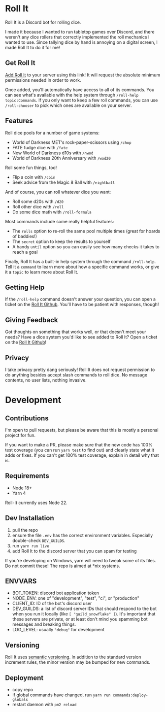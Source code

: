 # Roll It

Roll It is a Discord bot for rolling dice.

I made it because I wanted to run tabletop games over Discord, and there weren't any dice rollers that correctly implemented the roll mechanics I wanted to use. Since tallying dice by hand is annoying on a digital screen, I made Roll It to do it for me!

## Get Roll It

[Add Roll It](https://discord.com/oauth2/authorize?client_id=1037522511509848136) to your server using this link! It will request the absolute minimum permissions needed in order to work.

Once added, you'll automatically have access to all of its commands. You can see what's available with the help system through `/roll-help topic:Commands`. If you only want to keep a few roll commands, you can use `/roll-chooser` to pick which ones are available on your server.

## Features

Roll dice pools for a number of game systems:
* World of Darkness MET's rock-paper-scissors using `/chop`
* FATE fudge dice with `/fate`
* New World of Darkness d10s with `/nwod`
* World of Darkness 20th Anniversary with `/wod20`

Roll some fun things, too!
* Flip a coin with `/coin`
* Seek advice from the Magic 8 Ball with `/eightball`

And of course, you can roll whatever dice you want:
* Roll some d20s with `/d20`
* Roll other dice with `/roll`
* Do some dice math with `/roll-formula`

Most commands include some really helpful features:
* The `rolls` option to re-roll the same pool multiple times (great for hoards of baddies!)
* The `secret` option to keep the results to yourself
* A handy `until` option so you can easily see how many checks it takes to reach a goal

Finally, Roll It has a built-in help system through the command `/roll-help`. Tell it a `command` to learn more about how a specific command works, or give it a `topic` to learn more about Roll It.

## Getting Help

If the `/roll-help` command doesn't answer your question, you can open a ticket on the [Roll It Github](https://github.com/aurule/roll-it). You'll have to be patient with responses, though!

## Giving Feedback

Got thoughts on something that works well, or that doesn't meet your needs? Have a dice system you'd like to see added to Roll It? Open a ticket on the [Roll It Github](https://github.com/aurule/roll-it)!

## Privacy

I take privacy pretty dang seriously! Roll It does not request permission to do anything besides accept slash commands to roll dice. No message contents, no user lists, nothing invasive.

# Development

## Contributions

I'm open to pull requests, but please be aware that this is mostly a personal project for fun.

If you want to make a PR, please make sure that the new code has 100% test coverage (you can run `yarn test` to find out) and clearly state what it adds or fixes. If you can't get 100% test coverage, explain in detail why that is.

## Requirements

* Node 18+
* Yarn 4

Roll-It currently uses Node 22.

## Dev Installation

1. pull the repo
2. ensure the file `.env` has the correct environment variables. Especially double-check `DEV_GUILDS`.
3. run `yarn run live`
4. add Roll It to the discord server that you can spam for testing

If you're developing on Windows, yarn will need to tweak some of its files. Do not commit these! The repo is aimed at \*nix systems.

## ENVVARS

* BOT_TOKEN: discord bot application token
* NODE_ENV: one of "development", "test", "ci", or "production"
* CLIENT_ID: ID of the bot's discord user
* DEV_GUILDS: a list of discord server IDs that should respond to the bot when you run it locally (like `[ "guild_snowflake" ]`). It's important that these servers are private, or at least don't mind you spamming bot messages and breaking things.
* LOG_LEVEL: usually `"debug"` for development

## Versioning

Roll It uses [semantic versioning](https://semver.org/). In addition to the standard version increment rules, the minor version may be bumped for new commands.

## Deployment

* copy repo
* If global commands have changed, run `yarn run commands:deploy-globals`
* restart daemon with `pm2 reload`
